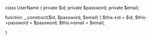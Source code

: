 
class UserName {
  private $id;
  private $password;
  private $email;
  
  
  function __construct($id, $password, $email) {
  $this->id = $id;
  $this->password = $password;
  $this->email = $email;
  






}
